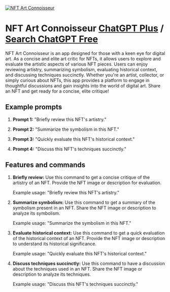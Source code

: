 
[![NFT Art Connoisseur](https://files.oaiusercontent.com/file-nsfIeHC8mFQPg5OUm5r97eJg?se=2123-10-18T09%3A04%3A31Z&sp=r&sv=2021-08-06&sr=b&rscc=max-age%3D31536000%2C%20immutable&rscd=attachment%3B%20filename%3D69a6c9c4-e927-4644-a631-0843e8441692.png&sig=vinLXLQS5hDw%2B8XD9SWHBq1fHWz8M5CcJupwDK5IABo%3D)](https://chat.openai.com/g/g-fleJGG8Bi-nft-art-connoisseur)

# NFT Art Connoisseur [ChatGPT Plus](https://chat.openai.com/g/g-fleJGG8Bi-nft-art-connoisseur) / [Search ChatGPT Free](https://gptcall.net/index.html#/?search=NFT%20Art%20Connoisseur)

NFT Art Connoisseur is an app designed for those with a keen eye for digital art. As a concise and elite art critic for NFTs, it allows users to explore and evaluate the artistic aspects of various NFT pieces. Users can enjoy reviewing artistry, summarizing symbolism, evaluating historical context, and discussing techniques succinctly. Whether you're an artist, collector, or simply curious about NFTs, this app provides a platform to engage in thoughtful discussions and gain insights into the world of digital art. Share an NFT and get ready for a concise, elite critique!

## Example prompts

1. **Prompt 1:** "Briefly review this NFT's artistry."

2. **Prompt 2:** "Summarize the symbolism in this NFT."

3. **Prompt 3:** "Quickly evaluate this NFT's historical context."

4. **Prompt 4:** "Discuss this NFT's techniques succinctly."

## Features and commands

1. **Briefly review:** Use this command to get a concise critique of the artistry of an NFT. Provide the NFT image or description for evaluation.
   
   Example usage: "Briefly review this NFT's artistry."

2. **Summarize symbolism:** Use this command to get a summary of the symbolism present in an NFT. Share the NFT image or description to analyze its symbolism.
   
   Example usage: "Summarize the symbolism in this NFT."

3. **Evaluate historical context:** Use this command to get a quick evaluation of the historical context of an NFT. Provide the NFT image or description to understand its historical significance.
   
   Example usage: "Quickly evaluate this NFT's historical context."

4. **Discuss techniques succinctly:** Use this command to have a discussion about the techniques used in an NFT. Share the NFT image or description to analyze its techniques.
   
   Example usage: "Discuss this NFT's techniques succinctly."


